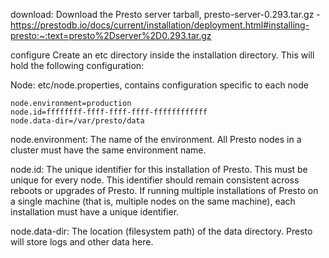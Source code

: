 download: 
Download the Presto server tarball, presto-server-0.293.tar.gz - https://prestodb.io/docs/current/installation/deployment.html#installing-presto:~:text=presto%2Dserver%2D0.293.tar.gz

configure
Create an etc directory inside the installation directory. This will hold the following configuration:

Node: 
etc/node.properties, contains configuration specific to each node

    node.environment=production
    node.id=ffffffff-ffff-ffff-ffff-ffffffffffff
    node.data-dir=/var/presto/data

node.environment: The name of the environment. All Presto nodes in a cluster must have the same environment name.

node.id: The unique identifier for this installation of Presto. This must be unique for every node. This identifier should remain consistent across reboots or upgrades of Presto. If running multiple installations of Presto on a single machine (that is, multiple nodes on the same machine), each installation must have a unique identifier.

node.data-dir: The location (filesystem path) of the data directory. Presto will store logs and other data here.
